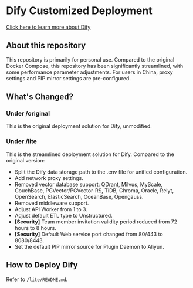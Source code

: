 # Dify Customized Deployment

[Click here to learn more about Dify](https://github.com/langgenius/dify)

## About this repository

This repository is primarily for personal use. Compared to the original Docker Compose, this repository has been significantly streamlined, with some performance parameter adjustments. For users in China, proxy settings and PIP mirror settings are pre-configured.

## What's Changed?

### Under /original

This is the original deployment solution for Dify, unmodified.

### Under /lite

This is the streamlined deployment solution for Dify. Compared to the original version:

- Split the Dify data storage path to the .env file for unified configuration.
- Add network proxy settings.
- Removed vector database support: QDrant, Milvus, MyScale, CouchBase, PGVector/PGVector-RS, TiDB, Chroma, Oracle, Relyt, OpenSearch, ElasticSearch, OceanBase, Opengauss.
- Removed middleware support.
- Adjust API Worker from 1 to 3.
- Adjust default ETL type to Unstructured.
- **\[Security\]** Team member invitation validity period reduced from 72 hours to 8 hours.
- **\[Security\]** Default Web service port changed from 80/443 to 8080/8443.
- Set the default PIP mirror source for Plugin Daemon to Aliyun.

## How to Deploy Dify

Refer to `/lite/README.md`.